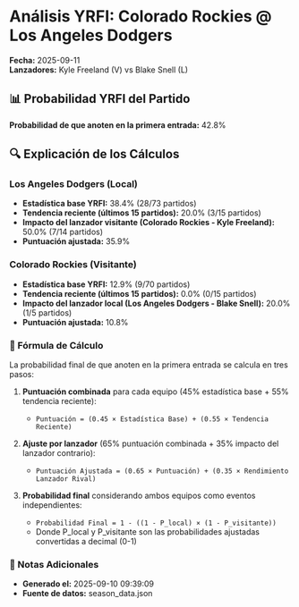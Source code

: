 # Análisis YRFI: Colorado Rockies @ Los Angeles Dodgers

**Fecha:** 2025-09-11  
**Lanzadores:** Kyle Freeland (V) vs Blake Snell (L)

## 📊 Probabilidad YRFI del Partido

**Probabilidad de que anoten en la primera entrada:** 42.8%

## 🔍 Explicación de los Cálculos

### Los Angeles Dodgers (Local)
- **Estadística base YRFI:** 38.4% (28/73 partidos)
- **Tendencia reciente (últimos 15 partidos):** 20.0% (3/15 partidos)
- **Impacto del lanzador visitante (Colorado Rockies - Kyle Freeland):** 50.0% (7/14 partidos)
- **Puntuación ajustada:** 35.9%

### Colorado Rockies (Visitante)
- **Estadística base YRFI:** 12.9% (9/70 partidos)
- **Tendencia reciente (últimos 15 partidos):** 0.0% (0/15 partidos)
- **Impacto del lanzador local (Los Angeles Dodgers - Blake Snell):** 20.0% (1/5 partidos)
- **Puntuación ajustada:** 10.8%

### 📝 Fórmula de Cálculo

La probabilidad final de que anoten en la primera entrada se calcula en tres pasos:

1. **Puntuación combinada** para cada equipo (45% estadística base + 55% tendencia reciente):
   - `Puntuación = (0.45 × Estadística Base) + (0.55 × Tendencia Reciente)`

2. **Ajuste por lanzador** (65% puntuación combinada + 35% impacto del lanzador contrario):
   - `Puntuación Ajustada = (0.65 × Puntuación) + (0.35 × Rendimiento Lanzador Rival)`

3. **Probabilidad final** considerando ambos equipos como eventos independientes:
   - `Probabilidad Final = 1 - ((1 - P_local) × (1 - P_visitante))`
   - Donde P_local y P_visitante son las probabilidades ajustadas convertidas a decimal (0-1)

### 📌 Notas Adicionales

- **Generado el:** 2025-09-10 09:39:09
- **Fuente de datos:** season_data.json
